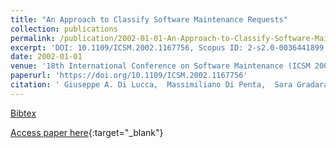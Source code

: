 ```yaml
---
title: "An Approach to Classify Software Maintenance Requests"
collection: publications
permalink: /publication/2002-01-01-An-Approach-to-Classify-Software-Maintenance-Requests
excerpt: 'DOI: 10.1109/ICSM.2002.1167756, Scopus ID: 2-s2.0-0036441899, Cited by: 69'
date: 2002-01-01
venue: '18th International Conference on Software Maintenance (ICSM 2002), Maintaining Distributed Heterogeneous Systems, 3-6 October 2002, Montreal, Quebec, Canada'
paperurl: 'https://doi.org/10.1109/ICSM.2002.1167756'
citation: ' Giuseppe A. Di Lucca,  Massimiliano Di Penta,  Sara Gradara, &quot;An Approach to Classify Software Maintenance Requests.&quot; 18th International Conference on Software Maintenance (ICSM 2002), Maintaining Distributed Heterogeneous Systems, 3-6 October 2002, Montreal, Quebec, Canada, 2002.'
---
```

[Bibtex](https://dblp.org/rec/bib/conf/icsm/LuccaPG02)

[Access paper here](https://doi.org/10.1109/ICSM.2002.1167756){:target="_blank"}
